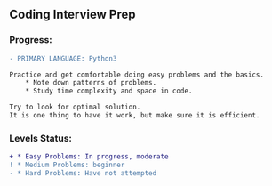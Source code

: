 ## Coding Interview Prep

### Progress:

```diff
- PRIMARY LANGUAGE: Python3

Practice and get comfortable doing easy problems and the basics.
    * Note down patterns of problems.
    * Study time complexity and space in code.

Try to look for optimal solution.
It is one thing to have it work, but make sure it is efficient.
```

### Levels Status:

```diff
+ * Easy Problems: In progress, moderate
! * Medium Problems: beginner
- * Hard Problems: Have not attempted
```